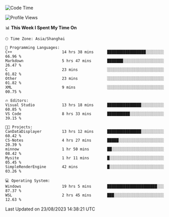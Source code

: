 <!--START_SECTION:waka-->
![Code Time](http://img.shields.io/badge/Code%20Time-1%2C186%20hrs%2019%20mins-blue)

![Profile Views](http://img.shields.io/badge/Profile%20Views-1-blue)

📊 **This Week I Spent My Time On** 

```text
🕑︎ Time Zone: Asia/Shanghai

💬 Programming Languages: 
C++                      14 hrs 38 mins      █████████████████░░░░░░░░   66.96 % 
Markdown                 5 hrs 47 mins       ███████░░░░░░░░░░░░░░░░░░   26.47 % 
C                        23 mins             ░░░░░░░░░░░░░░░░░░░░░░░░░   01.82 % 
Other                    23 mins             ░░░░░░░░░░░░░░░░░░░░░░░░░   01.82 % 
XML                      9 mins              ░░░░░░░░░░░░░░░░░░░░░░░░░   00.75 % 

🔥 Editors: 
Visual Studio            13 hrs 18 mins      ███████████████░░░░░░░░░░   60.85 % 
VS Code                  8 hrs 33 mins       ██████████░░░░░░░░░░░░░░░   39.15 % 

🐱‍💻 Projects: 
CanDataDisplayer         13 hrs 12 mins      ███████████████░░░░░░░░░░   60.42 % 
CS-Notes                 4 hrs 27 mins       █████░░░░░░░░░░░░░░░░░░░░   20.39 % 
minnow                   1 hr 50 mins        ██░░░░░░░░░░░░░░░░░░░░░░░   08.42 % 
Mysite                   1 hr 11 mins        █░░░░░░░░░░░░░░░░░░░░░░░░   05.45 % 
SimpleRenderEngine       42 mins             █░░░░░░░░░░░░░░░░░░░░░░░░   03.26 % 

💻 Operating System: 
Windows                  19 hrs 5 mins       ██████████████████████░░░   87.37 % 
WSL                      2 hrs 45 mins       ███░░░░░░░░░░░░░░░░░░░░░░   12.63 % 
```


 Last Updated on 23/08/2023 14:38:21 UTC
<!--END_SECTION:waka-->